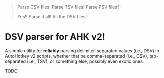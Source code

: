 > Parse CSV files! Parse TSV files! Parse PSV files?!
>
> Yes!! Parse it all! All the DSV files!

# DSV parser for AHK v2!

A simple utility for **reliably** parsing delimiter-separated values (i.e., DSV) in AutoHotkey v2 scripts, whether that be comma-separated (i.e., CSV), tab-separated (i.e., TSV), or something else, possibly even exotic ones.

TODO
